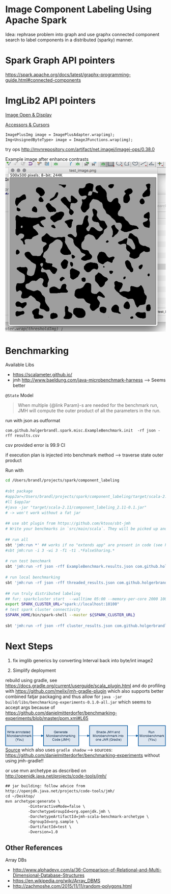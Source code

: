 # Image Component Labeling Using Apache Spark

Idea: rephrase problem into graph and use graphx connected component search to label components in a distributed (sparky) manner.

# Spark Graph API pointers

https://spark.apache.org/docs/latest/graphx-programming-guide.html#connected-components


# ImgLib2 API pointers

[Image Open & Display](https://imagej.net/ImgLib2_-_Getting_Started)

[Accessors & Cursors](https://imagej.net/ImgLib2_-_Accessors#Cursor)


```
ImagePlusImg image = ImagePlusAdapter.wrap(img);
Img<UnsignedByteType> image = ImageJFunctions.wrap(img);
```

try ops http://mvnrepository.com/artifact/net.imagej/imagej-ops/0.38.0

Example image after enhance contrasts
![](.FindCompontents_images/1332418f.png)


# Benchmarking

Available Libs
* https://scalameter.github.io/
* jmh http://www.baeldung.com/java-microbenchmark-harness --> Seems better


`@State` Model
> When multiple {@link Param}-s are needed for the benchmark run,
 JMH will compute the outer product of all the parameters in the run.

run with json as outformat
```
com.github.holgerbrandl.spark.misc.ExampleBenchmark.init  -rf json -rff results.csv
```

csv provided error is 99.9 CI

if execution plan is injected into benchmark method --> traverse state outer product

Run with
```bash
cd /Users/brandl/projects/spark/component_labeling

#sbt package
#appJar=/Users/brandl/projects/spark/component_labeling/target/scala-2.11/component_labeling_2.11-0.1.jar
#ll $appJar
#java -jar "target/scala-2.11/component_labeling_2.11-0.1.jar"
# -> won't work without a fat jar

## use sbt plugin from https://github.com/ktoso/sbt-jmh
# Write your benchmarks in `src/main/scala`. They will be picked up and instrumented by the plugin.

## run all
sbt 'jmh:run *' ## works if no "extends app" are present in code (see https://github.com/ktoso/sbt-jmh/pull/117#issuecomment-331255198)
#sbt jmh:run -i 3 -wi 3 -f1 -t1 .*FalseSharing.*

# run test benchmark
sbt 'jmh:run -rf json -rff ExampleBenchmark.results.json com.github.holgerbrandl.spark.misc.ExampleBenchmark'

# run local benchmarking
sbt 'jmh:run -rf json -rff threaded_results.json com.github.holgerbrandl.spark.components.ThreadedLabelBM' 

## run truly distributed labeling 
## fur; sparkcluster start  --walltime 05:00 --memory-per-core 2000 100
export SPARK_CLUSTER_URL="spark://localhost:10100"
# test spark cluster connectivity
$SPARK_HOME/bin/spark-shell --master ${SPARK_CLUSTER_URL} 

sbt 'jmh:run -rf json -rff cluster_results.json com.github.holgerbrandl.spark.components.ClusterLabelBenchmark' 

```


# Next Steps

1. fix imglib generics by converting Interval back into byte/int image2

3. Simplify deployment

rebuild using gradle, see https://docs.gradle.org/current/userguide/scala_plugin.html and do profiling with https://github.com/melix/jmh-gradle-plugin which also supports better combined fatjar packaging and thus allow for `java -jar build/libs/benchmarking-experiments-0.1.0-all.jar` which seems to accept args because of https://github.com/danielmitterdorfer/benchmarking-experiments/blob/master/pom.xml#L65


![](.FindCompontents_images/97611800.png)
[Source](http://daniel.mitterdorfer.name/img/jmh-workflow.png ) which also uses `gradle shadow` --> sources: https://github.com/danielmitterdorfer/benchmarking-experiments without using jmh-gradle!!

or use mvn archetype as described on http://openjdk.java.net/projects/code-tools/jmh/

```
## jar building: follow advice from http://openjdk.java.net/projects/code-tools/jmh/
cd ~/Desktop/
mvn archetype:generate \
          -DinteractiveMode=false \
          -DarchetypeGroupId=org.openjdk.jmh \
          -DarchetypeArtifactId=jmh-scala-benchmark-archetype \
          -DgroupId=org.sample \
          -DartifactId=test \
          -Dversion=1.0
```

## Other References

Array DBs
* http://www.alphadevx.com/a/36-Comparison-of-Relational-and-Multi-Dimensional-Database-Structures
* https://en.wikipedia.org/wiki/Array_DBMS
* http://zachmoshe.com/2015/11/11/random-polygons.html
